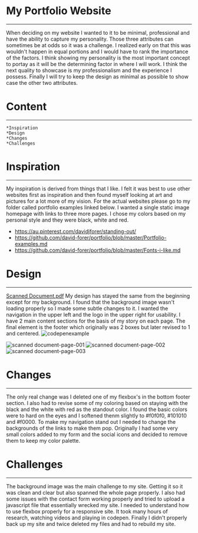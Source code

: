 # My Portfolio Website
------------------------
When deciding on my website I wanted to it to be minimal, professional and have the ability to capture my personality. Those three attributes can sometimes be at odds so it was a challenge. I realized early on that this was wouldn't happen in equal portions and I would have to rank the importance of the factors. I think showing my personality is the most important concept to portay as it will be the determining factor in where I will work. I think the next quality to showcase is my professionalism and the experience I possess. Finally I will try to keep the design as minimal as possible to show case the other two attributes. 

# Content
----------------------------------------
    *Inspiration
    *Design
    *Changes
    *Challenges
       
# Inspiration
----------------------------------
My inspiration is derived from things that I like. I felt it was best to use other websites first as inspiration and then found myself looking at art and pictures for a lot more of my vision. For the actual websites please go to my folder called portfolio examples linked below. I wanted a single static image homepage with links to three more pages. I chose my colors based on my personal style and they were black, white and red. 
- https://au.pinterest.com/davidjforer/standing-out/
- https://github.com/david-forer/portfolio/blob/master/Portfolio-examples.md
- https://github.com/david-forer/portfolio/blob/master/Fonts-i-like.md

# Design
------------------------------------------
[Scanned Document.pdf](https://github.com/david-forer/portfolio/files/1291002/Scanned.Document.pdf) My design has stayed the same from the beginning except for my background. I found that the background image wasn't loading properly so I made some subtle changes to it. I wanted the navigation in the upper left and the logo in the upper right for usability. I have 2 main content sections for the basis of my story on each page. The final element is the footer which originally was 2 boxes but later revised to 1 and centered.
![codepenexample](https://user-images.githubusercontent.com/29668345/30254114-e3f150e2-96d6-11e7-8929-689fac6533d6.png)

![scanned document-page-001](https://user-images.githubusercontent.com/29668345/30254539-aac3eb2a-96dd-11e7-9186-cdd21a99080f.jpg)
![scanned document-page-002](https://user-images.githubusercontent.com/29668345/30254537-aac32e56-96dd-11e7-95c8-e535951a55a4.jpg)
![scanned document-page-003](https://user-images.githubusercontent.com/29668345/30254538-aac35f7a-96dd-11e7-868c-8900a85ee05c.jpg)

# Changes
------------------------------------------
The only real change was I deleted one of my flexbox's in the bottom footer section. I also had to revise some of my coloring based on staying with the black and the white with red as the standout color. I found the basic colors were to hard on the eyes and I softened thenm slightly to #f0f0f0, #101010 and #f0000. To make my navigation stand out I needed to change the backgrounds of the links to make them pop. Originally I had some very small colors added to my form and the social icons and decided to remove them to keep my color palette.

# Challenges
--------------------------------------------
The background image was the main challenge to my site. Getting it so it was clean and clear but also spanned the whole page properly. I also had some issues with the contact form working properly and tried to upload a javascript file that essentially wrecked my site. I needed to understand how to use flexbox properly for a responsive site. It took many hours of research, watching videos and playing in codepen. Finally I didn't properly back up my site and twice deleted my files and had to rebuild my site. 
